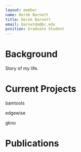 ```yaml
---
layout: member
name: Derek Barnett
title: Derek Barnett
email: barnetde@bc.edu
position: Graduate Student
---
```

<!-- DO NOT REMOVE CODE ABOVE THIS LINE. THIS LINE WILL NOT SHOW UP ON WEBSITE. ONLY ON GITHUB PREVIEW-->

# Background

Story of my life.

# Current Projects

bamtools 

edgewise

gkno

# Publications
